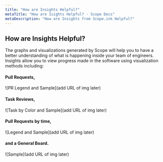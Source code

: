 ```yaml
---
title: "How are Insights Helpful?"
metaTitle: "How are Isights Helpful? - Scope Docs"
metaDescription: "How are Insights from Scope.ink Helpful?"
---
```


## How are Insights Helpful?

The graphs and visualizations generated by Scope will help you to have a better understanding of what is happening inside your team of engineers. Insights allow you to view progress made in the software using visualization methods including: 

#### Pull Requests,
![PR Legend and Sample](add URL of img later)

#### Task Reviews,
![Task by Color and Sample](add URL of img later)

#### Pull Requests by time, 
![Legend and Sample](add URL of img later)

#### and a General Board. 
![Sample](add URL of img later)